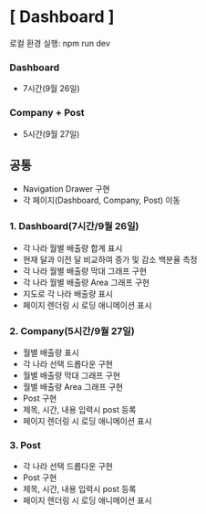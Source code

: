 # [ Dashboard ]

로컬 환경 실행: npm run dev

### Dashboard

- 7시간(9월 26일)

### Company + Post

- 5시간(9월 27일)

## 공통

- Navigation Drawer 구현
- 각 페이지(Dashboard, Company, Post) 이동

### 1. Dashboard(7시간/9월 26일)

- 각 나라 월별 배출량 합계 표시
- 현재 달과 이전 달 비교하여 증가 및 감소 백분율 측정
- 각 나라 월별 배출량 막대 그래프 구현
- 각 나라 월별 배출량 Area 그래프 구현
- 지도로 각 나라 배출량 표시
- 페이지 렌더링 시 로딩 애니메이션 표시

### 2. Company(5시간/9월 27일)

- 월별 배출량 표시
- 각 나라 선택 드롭다운 구현
- 월별 배출량 막대 그래프 구현
- 월별 배출량 Area 그래프 구현
- Post 구현
- 제목, 시간, 내용 입력시 post 등록
- 페이지 렌더링 시 로딩 애니메이션 표시

### 3. Post

- 각 나라 선택 드롭다운 구현
- Post 구현
- 제목, 시간, 내용 입력시 post 등록
- 페이지 렌더링 시 로딩 애니메이션 표시
